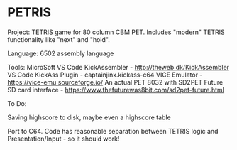# PETRIS

Project: TETRIS game for 80 column CBM PET. Includes "modern" TETRIS functionality like "next" and "hold".

Language: 6502 assembly language

Tools:
MicroSoft VS Code
KickAssembler - http://theweb.dk/KickAssembler
VS Code KickAss Plugin  - captainjinx.kickass-c64
VICE Emulator - https://vice-emu.sourceforge.io/ 
An actual PET 8032 with SD2PET Future SD card interface -  https://www.thefuturewas8bit.com/sd2pet-future.html
        
To Do:
 
 Saving highscore to disk, maybe even a highscore table
 
 Port to C64. Code has reasonable separation between TETRIS logic and Presentation/Input - so it should work!
